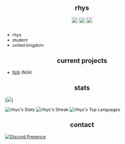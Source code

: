 <h2 align="center">rhys</h2>
<p align="center">  
</p>
<p align="center">
<a href="https://twitter.com/6rhys/" target="blank"><img align="center" src="https://cdn.jsdelivr.net/npm/simple-icons@3.0.1/icons/twitter.svg" alt="twitter" height="20" width="20" /></a>
  <a href="https://twitch.tv/6hys/" target="blank"><img align="center" src="https://cdn.jsdelivr.net/npm/simple-icons@3.0.1/icons/twitch.svg" alt="twitch" height="20" width="20" /></a>
<a href="https://youtube.com/@6hys/" target="blank"><img align="center" src="https://cdn.jsdelivr.net/npm/simple-icons@3.0.1/icons/youtube.svg" alt="youtube" height="20" width="20" /></a>
 <h2 align="center"></h2>
</p>

- rhys
- student
- united kingdom

<h2 align="center">current projects</h2>

- [N/A](https://discord.gg/) (N/A)

<h2 align="center">stats</h2>

[![](https://komarev.com/ghpvc/?username=rlhys&color=dark)]

![rlhys's Stats](https://github-readme-stats.vercel.app/api?username=rlhys&theme=dark&show_icons=true&hide_border=true&count_private=true)
![rlhys's Streak](https://github-readme-streak-stats.herokuapp.com/?user=rlhys&theme=dark&hide_border=true)
![rlhys's Top Languages](https://github-readme-stats.vercel.app/api/top-langs/?username=rlhys&theme=dark&show_icons=true&hide_border=true&layout=compact)

<h2 align="center">contact</h2>

[![Discord Presence](https://lanyard.cnrad.dev/api/183800989881597953)](https://discord.com/users/183800989881597953)
